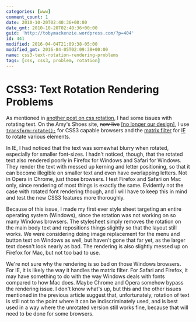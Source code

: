 ```yaml
---
categories: [www]
comment_count: 1
date: 2010-10-20T02:40:36+00:00
date_gmt: 2010-10-20T02:40:36+00:00
guid: 'http://tobymackenzie.wordpress.com/?p=404'
id: 441
modified: 2016-04-04T21:09:38-05:00
modified_gmt: 2016-04-05T02:09:38+00:00
name: css3-text-rotation-rendering-problems
tags: [css, css3, problem, rotation]
---
```


CSS3: Text Rotation Rendering Problems
======================================

As mentioned in [another post on css rotation](https://tobymackenzie.com/blog/2010/08/23/css3-rotation/), I had some issues with rotating text.  On the Amy's Shoes site, <s>now live</s> <ins>\[no longer our design\]</ins>, I use [`transform:rotate();`](http://www.w3.org/TR/css3-2d-transforms/#transform-functions) for CSS3 capable browsers and the [matrix filter](http://msdn.microsoft.com/en-us/library/ms533014%28VS.85%29.aspx) for <abbr title="Internet Explorer">IE</abbr> to rotate various elements.

In IE, I had noticed that the text was somewhat blurry when rotated, especially for smaller font-sizes.  I hadn't noticed, though, that the rotated text also rendered poorly in Firefox for Windows and Safari for Windows.  They render the text with messed up kerning and letter positioning, so that it can become illegible on smaller text and even have overlapping letters.  Not in Opera in Chrome, just those browsers.  I test Firefox and Safari on Mac only, since rendering of most things is exactly the same.  Evidently not the case with rotated font rendering though, and I will have to keep this in mind and test the new CSS3 features more thoroughly.

Because of this issue, I made my first ever style sheet targeting an entire operating system (Windows), since the rotation was not working on so many Windows browsers.  The stylesheet simply removes the rotation on the main body text and repositions things slightly so that the layout still works.  We were considering doing image replacement for the menu and button text on Windows as well, but haven't gone that far yet, as the larger text doesn't look nearly as bad.  The rendering is also slightly messed up on Firefox for Mac, but not too bad to use.

We're not sure why the rendering is so bad on those Windows browsers.  For IE, it is likely the way it handles the matrix filter.  For Safari and Firefox, it may have something to do with the way Windows deals with fonts compared to how Mac does.  Maybe Chrome and Opera somehow bypass the rendering issue.  I don't know what's up, but this and the other issues mentioned in the previous article suggest that, unfortunately, rotation of text is still not to the point where it can be indiscriminately used, and is best used in a way where the unrotated version still works fine, because that will need to be done for some browsers.
